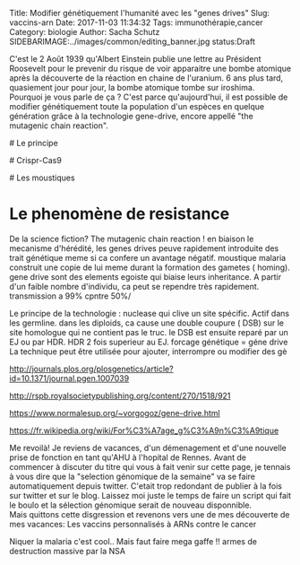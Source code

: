Title: Modifier génétiquement l'humanité avec les "genes drives"
Slug: vaccins-arn
Date: 2017-11-03 11:34:32
Tags: immunothérapie,cancer
Category: biologie
Author: Sacha Schutz
SIDEBARIMAGE:../images/common/editing_banner.jpg
status:Draft

C'est le 2 Août 1939 qu'Albert Einstein publie une lettre au Président Roosevelt pour le prevenir du risque de voir apparaitre une bombe atomique après la découverte de la réaction en chaine de l'uranium. 
6 ans plus tard, quasiement jour pour jour, la bombe atomique tombe sur iroshima.   
Pourquoi je vous parle de ça ? C'est parce qu'aujourd'hui, il est possible de modifier génétiquement toute la population d'un espèces en quelque génération grâce à la technologie gene-drive, encore appellé "the mutagenic chain reaction".   


# Le principe 

# Crispr-Cas9

# Les moustiques 

# Le phenomène de resistance 

De la science fiction? 
The mutagenic chain reaction ! 
en biaison le mecanisme d'hérédité, les genes drives peuve rapidement introduite des trait génétique meme si ca confere un avantage négatif.
moustique malaria 
construit une copie de lui meme durant la formation des gametes ( homing).
gene drive sont des elements egoiste qui biaise leurs inheritance. 
A partir d'un faible nombre d'individu, ca peut se rependre très rapidement.
transmission a 99% cpntre 50%/

Le principe de la technologie : 
nuclease qui clive un site spécific. Actif dans les germline. 
dans les diploids, ca cause une double coupure ( DSB) sur le site homologue qui ne contient pas le truc. le DSB est ensuite reparé par un EJ ou par HDR.
HDR 2 fois superieur au EJ.
forcage génétique = géne drive 
La technique peut être utilisée pour ajouter, interrompre ou modifier des gè

http://journals.plos.org/plosgenetics/article?id=10.1371/journal.pgen.1007039

http://rspb.royalsocietypublishing.org/content/270/1518/921

https://www.normalesup.org/~vorgogoz/gene-drive.html

https://fr.wikipedia.org/wiki/For%C3%A7age_g%C3%A9n%C3%A9tique

Me revoilà! Je reviens de vacances, d'un démenagement et d'une nouvelle prise de fonction en tant qu'AHU à l'hopital de Rennes. Avant de commencer à discuter du titre qui vous à fait venir sur cette page, je tennais à vous dire que la "selection génomique de la semaine" va se faire automatiquement depuis twitter. C'etait trop redondant de publier à la fois sur twitter et sur le blog. Laissez moi juste le temps de faire un script qui fait le boulo et la sélection génomique serait de nouveau disponnible.   
Mais quittons cette disgression et revenons vers une de mes découverte de mes vacances: Les vaccins personnalisés à ARNs contre le cancer 


Niquer la malaria c'est cool.. Mais faut faire mega gaffe !! 
 armes de destruction massive par la NSA